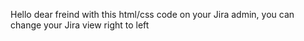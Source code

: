 Hello dear freind
with this html/css code on your Jira admin, you can change your Jira view right to left
